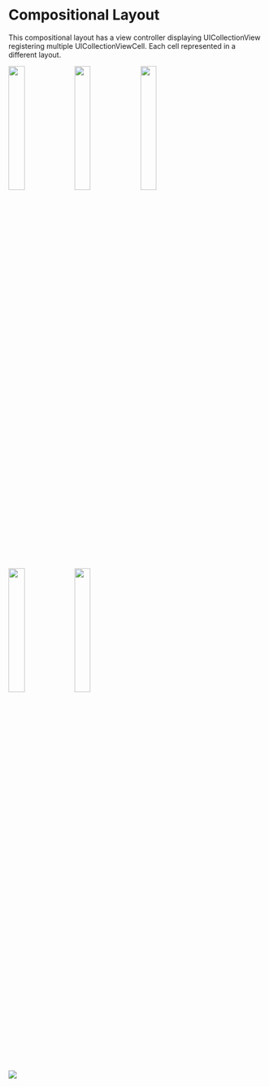 # Compositional Layout
This compositional layout has a view controller displaying  UICollectionView registering multiple UICollectionViewCell. Each cell represented in a different layout.

<img src="https://github.com/uckmhnds/markDown/blob/main/ss1.png" width=25% height=25%>  <img src="https://github.com/uckmhnds/markDown/blob/main/ss2.png" width=25% height=25%> <img src="https://github.com/uckmhnds/markDown/blob/main/ss3.png" width=25% height=25%> 


<img src="https://github.com/uckmhnds/markDown/blob/main/ss4.png" width=25% height=25%> 
<img src="https://github.com/uckmhnds/markDown/blob/main/ss5.png" width=25% height=25%> 

![](https://github.com/uckmhnds/markDown/blob/main/gif1.gif)


